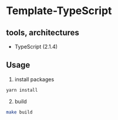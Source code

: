 # Template-TypeScript

## tools, architectures

- TypeScript (2.1.4)

## Usage

1. install packages

```bash
yarn install
```

2. build

```bash
make build
```
